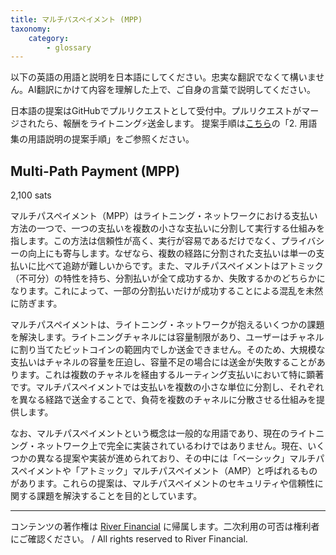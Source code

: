 ```yaml
---
title: マルチパスペイメント (MPP)
taxonomy:
    category:
        - glossary
---
```


以下の英語の用語と説明を日本語にしてください。忠実な翻訳でなくて構いません。AI翻訳にかけて内容を理解した上で、ご自身の言葉で説明してください。

日本語の提案はGitHubでプルリクエストとして受付中。プルリクエストがマージされたら、報酬をライトニング⚡️送金します。
提案手順は[こちら](https://github.com/lostinbitcoin/categories/wiki)の「2. 用語集の用語説明の提案手順」をご参照ください。

## Multi-Path Payment (MPP)
2,100 sats

マルチパスペイメント（MPP）はライトニング・ネットワークにおける支払い方法の一つで、一つの支払いを複数の小さな支払いに分割して実行する仕組みを指します。この方法は信頼性が高く、実行が容易であるだけでなく、プライバシーの向上にも寄与します。なぜなら、複数の経路に分割された支払いは単一の支払いに比べて追跡が難しいからです。また、マルチパスペイメントはアトミック（不可分）の特性を持ち、分割払いが全て成功するか、失敗するかのどちらかになります。これによって、一部の分割払いだけが成功することによる混乱を未然に防ぎます。

マルチパスペイメントは、ライトニング・ネットワークが抱えるいくつかの課題を解決します。ライトニングチャネルには容量制限があり、ユーザーはチャネルに割り当てたビットコインの範囲内でしか送金できません。そのため、大規模な支払いはチャネルの容量を圧迫し、容量不足の場合には送金が失敗することがあります。これは複数のチャネルを経由するルーティング支払いにおいて特に顕著です。マルチパスペイメントでは支払いを複数の小さな単位に分割し、それぞれを異なる経路で送金することで、負荷を複数のチャネルに分散させる仕組みを提供します。

なお、マルチパスペイメントという概念は一般的な用語であり、現在のライトニング・ネットワーク上で完全に実装されているわけではありません。現在、いくつかの異なる提案や実装が進められており、その中には「ベーシック」マルチパスペイメントや「アトミック」マルチパスペイメント（AMP）と呼ばれるものがあります。これらの提案は、マルチパスペイメントのセキュリティや信頼性に関する課題を解決することを目的としています。

---
コンテンツの著作権は [River Financial](https://river.com/) に帰属します。二次利用の可否は権利者にご確認ください。 / All rights reserved to River Financial.
